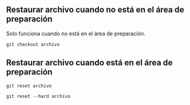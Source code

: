 ## Restaurar archivo cuando no está en el área de preparación

Solo funciona cuando no está en el área de preparación.

```shell
git checkout archivo
```

## Restaurar archivo cuando está en el área de preparación

```shell
git reset archivo

git reset --hard archivo
```